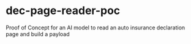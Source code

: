 # dec-page-reader-poc
Proof of Concept for an AI model to read an auto insurance declaration page and build a payload
